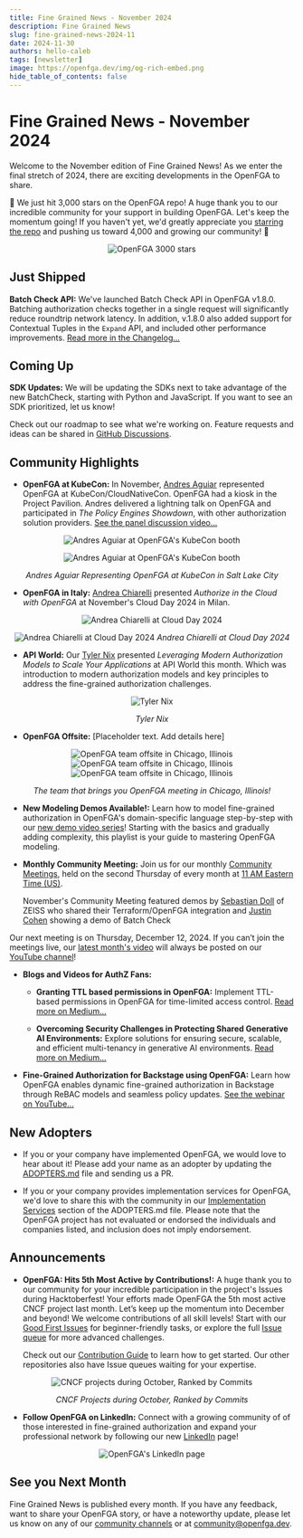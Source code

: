 ```yaml
---
title: Fine Grained News - November 2024
description: Fine Grained News
slug: fine-grained-news-2024-11
date: 2024-11-30
authors: hello-caleb
tags: [newsletter]
image: https://openfga.dev/img/og-rich-embed.png
hide_table_of_contents: false
---
```

# Fine Grained News - November 2024

Welcome to the November edition of Fine Grained News! As we enter the final stretch of 2024, there are exciting developments in the OpenFGA to share.

🌟 We just hit 3,000 stars on the OpenFGA repo! A huge thank you to our incredible community for your support in building OpenFGA. Let's keep the momentum going! If you haven't yet, we'd greatly appreciate you [starring the repo](https://github.com/openfga/openfga) and pushing us toward 4,000 and growing our community! 🌟
  <p align="center">
  <img src="../static/img/blog/fgn-2024-11-stars.png" alt="OpenFGA 3000 stars" />
</p>

## Just Shipped

**Batch Check API:**  We've launched Batch Check API in OpenFGA v1.8.0. Batching authorization checks together in a single request will significantly reduce roundtrip network latency. In addition, v.1.8.0 also added support for Contextual Tuples in the `Expand` API, and included other performance improvements. [Read more in the Changelog...](https://github.com/openfga/openfga/compare/v1.7.0...v1.8.0)

## Coming Up

**SDK Updates:** We will be updating the SDKs next to take advantage of the new BatchCheck, starting  with Python and JavaScript. If you want to see an SDK prioritized, let us know!

Check out our roadmap to see what we're working on. Feature requests and ideas can be shared in [GitHub Discussions](https://github.com/orgs/openfga/discussions).

## Community Highlights

* **OpenFGA at KubeCon:** In November, [Andres Aguiar](https://www.linkedin.com/in/andresaguiar/) represented OpenFGA at KubeCon/CloudNativeCon. OpenFGA had a kiosk in the Project Pavilion. Andres delivered a lightning talk on OpenFGA and participated in *The Policy Engines Showdown*, with other authorization solution providers. [See the panel discussion video...](https://www.youtube.com/watch?v=AVA32aYObRE)
<p align="center">
  <img src="../static/img/blog/fgn-2024-11-kubecon1.jpg" alt="Andres Aguiar at OpenFGA's KubeCon booth" />
</p>
 <p align="center">
  <img src="../static/img/blog/fgn-2024-11-kubecon2.jpg" alt="Andres Aguiar at OpenFGA's KubeCon booth" />
</p>
<p align="center">
  <em>Andres Aguiar Representing OpenFGA at KubeCon in Salt Lake City</em>
</p>

* **OpenFGA in Italy:** [Andrea Chiarelli](https://www.linkedin.com/in/andreachiarelli/) presented *Authorize in the Cloud with OpenFGA* at November's Cloud Day 2024 in Milan. 
<p align="center">
  <img src="../static/img/blog/fgn-2024-11-andrea-chiarelli1.png" alt="Andrea Chiarelli at Cloud Day 2024" />
</p>
<p align="center">
  <img src="../static/img/blog/fgn-2024-11-andrea-chiarelli2.png" alt="Andrea Chiarelli at Cloud Day 2024" />
  <em>Andrea Chiarelli at Cloud Day 2024</em>
</p>

* **API World:** Our [Tyler Nix](https://www.linkedin.com/in/tylernix/) presented *Leveraging Modern Authorization Models to Scale Your Applications* at API World this month. Which was introduction to modern authorization models and key principles to address the fine-grained authorization challenges.
<p align="center">
  <img src="../static/img/blog/fgn-2024-11-tyler-nix.jpeg" alt="Tyler Nix" />
</p>
<p align="center">
  <em>Tyler Nix</em>
</p>

* **OpenFGA Offsite:**  [Placeholder text. Add details here]<!--Placeholder. Add team photo(s)and community members photos-->
<div style="text-align: center;">
  <img src="../static/img/blog/fgn-2024-11-chicago-offsite1.jpg" alt="OpenFGA team offsite in Chicago, Illinois" style="display: inline-block; margin: 0 10px;" />
  <img src="../static/img/blog/fgn-2024-11-chicago-offsite2.jpg" alt="OpenFGA team offsite in Chicago, Illinois" style="display: inline-block; margin: 0 10px;" />
  <img src="../static/img/blog/fgn-2024-11-chicago-offsite3.jpg" alt="OpenFGA team offsite in Chicago, Illinois" style="display: inline-block; margin: 0 10px;" />
</div>
<p style="text-align: center; font-style: italic;">
  The team that brings you OpenFGA meeting in Chicago, Illinois!
</p>

* **New Modeling Demos Available!:** Learn how to model fine-grained authorization  in OpenFGA's domain-specific language step-by-step with our [new demo video series](https://www.youtube.com/playlist?list=PLUR5l-oTFZqWaDdhEOVt_IfPOIbKo1Ypt)! Starting with the basics and gradually adding complexity, this playlist is your guide to mastering OpenFGA modeling.

* **Monthly Community Meeting:** Join us for our monthly [Community Meetings](https://github.com/openfga/community/blob/main/community-meetings.md#:~:text=OpenFGA%20Community%20Meetings), held on the second Thursday of every month at [11 AM Eastern Time (US)](https://www.worldtimebuddy.com/?qm=1&lid=12,100,5,6,8&h=5&sln=11-12&hf=1). 

  November's Community Meeting featured demos by [Sebastian Doll](https://www.linkedin.com/in/katallaxie/) of ZEISS who shared their Terraform/OpenFGA integration and [Justin Cohen](https://www.linkedin.com/in/justincoh/) showing a demo of Batch Check  

Our next meeting is on Thursday, December 12, 2024. If you can’t join the meetings live, our [latest month's video](https://youtu.be/4MGF4rTzhbA?si=iGcoZTw8T99E0LKs) will always be posted on our [YouTube channel](https://www.youtube.com/@OpenFGA)! 

* **Blogs and Videos for AuthZ Fans:**  
  * **Granting TTL based permissions in OpenFGA:** Implement TTL-based permissions in OpenFGA for time-limited access control. [Read more on Medium...](https://medium.com/@shruti1810/granting-ttl-based-permissions-in-openfga-2ed2073931c3)

  * **Overcoming Security Challenges in Protecting Shared Generative AI Environments:** Explore solutions for ensuring secure, scalable, and efficient multi-tenancy in generative AI environments. [Read more on Medium...](https://towardsdatascience.com/overcoming-security-challenges-in-protecting-shared-generative-ai-environments-1ffb27da1bde)

* **Fine-Grained Authorization for Backstage using OpenFGA:** Learn how OpenFGA enables dynamic fine-grained authorization in Backstage through ReBAC models and seamless policy updates. [See the webinar on YouTube...](https://www.youtube.com/watch?v=wWFbLPvwOyQ)


## New Adopters

* If you or your company have implemented OpenFGA, we would love to hear about it! Please add your name as an adopter by updating the [ADOPTERS.md](https://github.com/openfga/community/blob/main/ADOPTERS.md#companiesprojects-using-openfga-in-production) file and sending us a PR.

* If you or your company provides implementation services for OpenFGA, we'd love to share this with the community in our [Implementation Services](https://github.com/openfga/community/blob/main/ADOPTERS.md#companies-offering-openfga-implementation-services) section of the ADOPTERS.md file. Please note that the OpenFGA project has not evaluated or endorsed the individuals and companies listed, and inclusion does not imply endorsement.

## Announcements

* **OpenFGA: Hits 5th Most Active by Contributions!:** A huge thank you to our community for your incredible participation in the project's Issues during Hacktoberfest! Your efforts made OpenFGA the 5th most active CNCF project last month. 
  Let’s keep up the momentum into December and beyond! We welcome contributions of all skill levels! Start with our [Good First Issues](https://github.com/openfga/openfga/issues?q=is%3Aissue+is%3Aopen+label%3A%22good+first+issue%22) for beginner-friendly tasks, or explore the full [Issue queue](https://github.com/openfga/openfga/issues) for more advanced challenges. 

  Check out our [Contribution Guide](https://github.com/openfga/.github/blob/main/CONTRIBUTING.md) to learn how to get started. Our other repositories also have Issue queues waiting for your expertise. 
<p align="center">
  <img src="../static/img/blog/fgn-2024-11-open-fga-ranks-5th.jpeg" alt="CNCF projects during October, Ranked by Commits" />
  </p>
  <p align="center">
  <em>CNCF Projects during October, Ranked by Commits</em>
</p>

* **Follow OpenFGA on LinkedIn:** Connect with a growing community of of those interested in fine-grained authorization and expand your professional network by following our new [LinkedIn](http://linkedin.com/company/openfga) page!
<p align="center">
  <img src="../static/img/blog/fgn-2024-11-linkedin.png" alt="OpenFGA's LinkedIn page" />
</p>

## See you Next Month

Fine Grained News is published every month. If you have any feedback, want to share your OpenFGA story, or have a noteworthy update, please let us know on any of our [community channels](https://openfga.dev/community) or at [community@openfga.dev](mailto:community@openfga.dev).